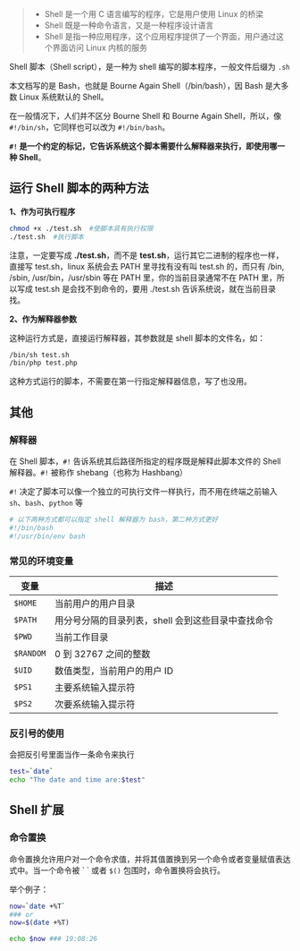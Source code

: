 > - Shell 是一个用 C 语言编写的程序，它是用户使用 Linux 的桥梁
> - Shell 既是一种命令语言，又是一种程序设计语言
> - Shell 是指一种应用程序，这个应用程序提供了一个界面，用户通过这个界面访问 Linux 内核的服务

Shell 脚本（Shell script），是一种为 shell 编写的脚本程序，一般文件后缀为 `.sh`

本文档写的是 Bash，也就是 Bourne Again Shell（/bin/bash），因 Bash 是大多数 Linux 系统默认的 Shell。

在一般情况下，人们并不区分 Bourne Shell 和 Bourne Again Shell，所以，像 `#!/bin/sh`，它同样也可以改为 `#!/bin/bash`。

**`#!` 是一个约定的标记，它告诉系统这个脚本需要什么解释器来执行，即使用哪一种 Shell**。

## 运行 Shell 脚本的两种方法

**1、作为可执行程序**

```sh
chmod +x ./test.sh  #使脚本具有执行权限
./test.sh  #执行脚本
```

注意，一定要写成 **./test.sh**，而不是 **test.sh**，运行其它二进制的程序也一样，直接写 test.sh，linux 系统会去 PATH 里寻找有没有叫 test.sh 的，而只有 /bin, /sbin, /usr/bin，/usr/sbin 等在 PATH 里，你的当前目录通常不在 PATH 里，所以写成 test.sh 是会找不到命令的，要用 ./test.sh 告诉系统说，就在当前目录找。

**2、作为解释器参数**

这种运行方式是，直接运行解释器，其参数就是 shell 脚本的文件名，如：

```sh
/bin/sh test.sh
/bin/php test.php
```

这种方式运行的脚本，不需要在第一行指定解释器信息，写了也没用。

## 其他

### 解释器

在 Shell 脚本，`#!` 告诉系统其后路径所指定的程序既是解释此脚本文件的 Shell 解释器。`#!` 被称作 shebang（也称为 Hashbang）

`#!` 决定了脚本可以像一个独立的可执行文件一样执行，而不用在终端之前输入 `sh`、`bash`、`python` 等

```sh
# 以下两种方式都可以指定 shell 解释器为 bash，第二种方式更好
#!/bin/bash
#!/usr/bin/env bash
```

### 常见的环境变量

| 变量      | 描述                                               |
| --------- | -------------------------------------------------- |
| `$HOME`   | 当前用户的用户目录                                 |
| `$PATH`   | 用分号分隔的目录列表，shell 会到这些目录中查找命令 |
| `$PWD`    | 当前工作目录                                       |
| `$RANDOM` | 0 到 32767 之间的整数                              |
| `$UID`    | 数值类型，当前用户的用户 ID                        |
| `$PS1`    | 主要系统输入提示符                                 |
| `$PS2`    | 次要系统输入提示符                                 |

### 反引号的使用

会把反引号里面当作一条命令来执行

```sh
test=`date`
echo "The date and time are:$test"
```

## Shell 扩展

### 命令置换

命令置换允许用户对一个命令求值，并将其值置换到另一个命令或者变量赋值表达式中。当一个命令被 \` \` 或者 `$()` 包围时，命令置换将会执行。

举个例子：

```sh
now=`date +%T`
### or
now=$(date +%T)

echo $now ### 19:08:26
```

